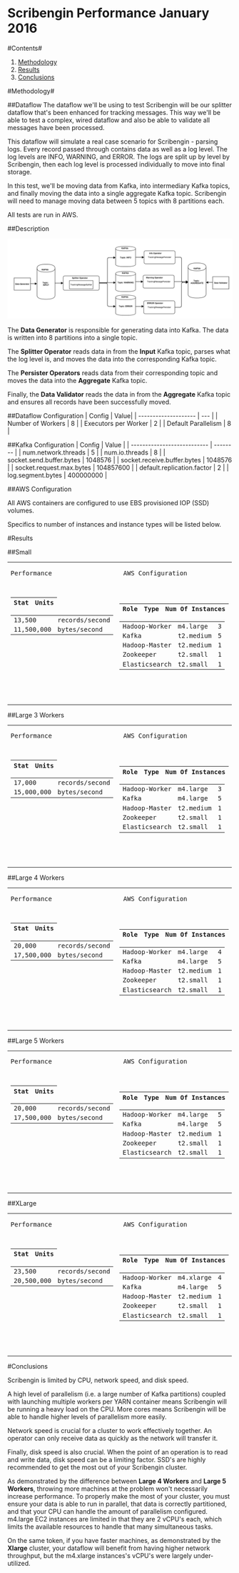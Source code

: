 Scribengin Performance January 2016
===================================
#Contents#
1. [Methodology](#methodology)
2. [Results](#results)
3. [Conclusions](#conclusions)

#Methodology#

##Dataflow
The dataflow we'll be using to test Scribengin will be our splitter dataflow that's been enhanced for tracking messages.  This way we'll be able to test a complex, wired dataflow and also be able to validate all messages have been processed.

This dataflow will simulate a real case scenario for Scribengin - parsing logs.  Every record passed through contains data as well as a log level.  The log levels are INFO, WARNING, and ERROR.  The logs are split up by level by Scribengin, then each log level is processed individually to move into final storage.

In this test, we'll be moving data from Kafka, into intermediary Kafka topics, and finally moving the data into a single aggregate Kafka topic.  Scribengin will need to manage moving data between 5 topics with 8 partitions each.

All tests are run in AWS.

##Description

![Dataflow](../images/Splitter.png)

The **Data Generator** is responsible for generating data into Kafka.  The data is written into 8 partitions into a single topic.

The **Splitter Operator** reads data in from the **Input** Kafka topic, parses what the log level is, and moves the data into the corresponding Kafka topic.

The **Persister Operators** reads data from their corresponding topic and moves the data into the **Aggregate** Kafka topic.

Finally, the **Data Validator** reads the data in from the **Aggregate** Kafka topic and ensures all records have been successfully moved.

##Dataflow Configuration
| Config               | Value|
| -------------------- | ---  |
| Number of Workers    |  8   | 
| Executors per Worker |  2   | 
| Default Parallelism  |  8   | 

##Kafka Configuration
| Config                      | Value     |
| --------------------------- | --------  |
| num.network.threads         | 5         |
| num.io.threads              | 8         |
| socket.send.buffer.bytes    | 1048576   |
| socket.receive.buffer.bytes | 1048576   |
| socket.request.max.bytes    | 104857600 |
| default.replication.factor  | 2         |
| log.segment.bytes           | 400000000 |

##AWS Configuration

All AWS containers are configured to use EBS provisioned IOP (SSD) volumes.

Specifics to number of instances and instance types will be listed below.

#Results

##Small

<table>
<tr>
<td valign="top"><pre>
Performance

|   Stat     |   Units        |
| ---------  | -------------- |
|     13,500 | records/second |
| 11,500,000 |   bytes/second | 
</pre></td><td valign="top"><pre>
AWS Configuration

| Role          | Type      | Num Of Instances     |
| ------------- | --------- | -------------------- | 
| Hadoop-Worker | m4.large  |  3                   |
| Kafka         | t2.medium |  5                   |
| Hadoop-Master | t2.medium |  1                   |
| Zookeeper     | t2.small  |  1                   |
| Elasticsearch | t2.small  |  1                   |
</pre></td></tr></table>


##Large 3 Workers
<table>
<tr>
<td valign="top"><pre>
Performance

|   Stat     |   Units        |
| ---------  | -------------- |
|     17,000 | records/second |
| 15,000,000 |   bytes/second | 
</pre></td><td valign="top"><pre>
AWS Configuration

| Role          | Type      | Num Of Instances     |
| ------------- | --------- | -------------------- | 
| Hadoop-Worker | m4.large  |  3                   |
| Kafka         | m4.large  |  5                   |
| Hadoop-Master | t2.medium |  1                   |
| Zookeeper     | t2.small  |  1                   |
| Elasticsearch | t2.small  |  1                   |
</pre></td></tr></table>

##Large 4 Workers
<table>
<tr>
<td valign="top"><pre>
Performance

|   Stat     |   Units        |
| ---------  | -------------- |
|     20,000 | records/second |
| 17,500,000 |   bytes/second | 
</pre></td><td valign="top"><pre>
AWS Configuration

| Role          | Type      | Num Of Instances     |
| ------------- | --------- | -------------------- | 
| Hadoop-Worker | m4.large  |  4                   |
| Kafka         | m4.large  |  5                   |
| Hadoop-Master | t2.medium |  1                   |
| Zookeeper     | t2.small  |  1                   |
| Elasticsearch | t2.small  |  1                   |
</pre></td></tr></table>


##Large 5 Workers

<table>
<tr>
<td valign="top"><pre>
Performance

|   Stat     |   Units        |
| ---------  | -------------- |
|     20,000 | records/second |
| 17,500,000 |   bytes/second | 
</pre></td><td valign="top"><pre>
AWS Configuration

| Role          | Type      | Num Of Instances     |
| ------------- | --------- | -------------------- | 
| Hadoop-Worker | m4.large  |  5                   |
| Kafka         | m4.large  |  5                   |
| Hadoop-Master | t2.medium |  1                   |
| Zookeeper     | t2.small  |  1                   |
| Elasticsearch | t2.small  |  1                   |
</pre></td></tr></table>

##XLarge

<table>
<tr>
<td valign="top"><pre>
Performance

|   Stat     |   Units        |
| ---------  | -------------- |
|     23,500 | records/second |
| 20,500,000 |   bytes/second | 
</pre></td><td valign="top"><pre>
AWS Configuration

| Role          | Type       | Num Of Instances     |
| ------------- | ---------- | -------------------- | 
| Hadoop-Worker | m4.xlarge  |  4                   |
| Kafka         | m4.large   |  5                   |
| Hadoop-Master | t2.medium  |  1                   |
| Zookeeper     | t2.small   |  1                   |
| Elasticsearch | t2.small   |  1                   |
</pre></td></tr></table>


#Conclusions

Scribengin is limited by CPU, network speed, and disk speed.

A high level of parallelism (i.e. a large number of Kafka partitions) coupled with launching multiple workers per YARN container means Scribengin will be running a heavy load on the CPU.  More cores means Scribengin will be able to handle higher levels of parallelism more easily.

Network speed is crucial for a cluster to work effectively together.  An operator can only receive data as quickly as the network will transfer it.

Finally, disk speed is also crucial.  When the point of an operation is to read and write data, disk speed can be a limiting factor.  SSD's are highly recommended to get the most out of your Scribengin cluster.

As demonstrated by the difference between **Large 4 Workers** and **Large 5 Workers**, throwing more machines at the problem won't necessarily increase performance.  To properly make the most of your cluster, you must ensure your data is able to run in parallel, that data is correctly partitioned, and that your CPU can handle the amount of parallelism configured.  m4.large EC2 instances are limited in that they are 2 vCPU's each, which limits the available resources to handle that many simultaneous tasks.

On the same token, if you have faster machines, as demonstrated by the **Xlarge** cluster, your dataflow will benefit from having higher network throughput, but the m4.xlarge instances's vCPU's were largely under-utilized.











